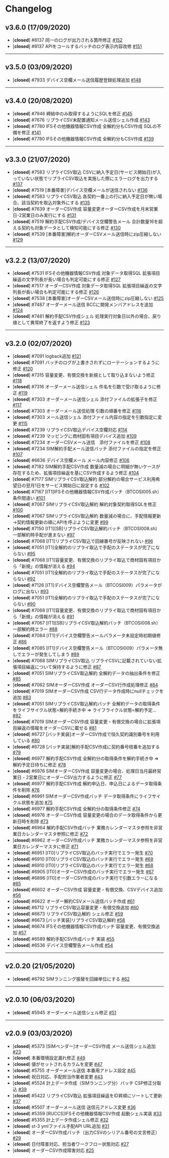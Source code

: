 # Changelog

## v3.6.0 (17/09/2020)
- [**closed**] #8137 同一のログが出力される箇所修正 [#152](https://mygithub.ritscm.xyz/cotos/Ext_SIM_Batches/pull/152)
- [**closed**] #8137 APIをコールするバッチのログ表示内容改修 [#151](https://mygithub.ritscm.xyz/cotos/Ext_SIM_Batches/pull/151)

---

## v3.5.0 (03/09/2020)
- [**closed**] #7933 デバイス空欄メール送信履歴登録処理追加 [#148](https://mygithub.ritscm.xyz/cotos/Ext_SIM_Batches/pull/148)

---

## v3.4.0 (20/08/2020)
- [**closed**] #7946 締結中のみ取得するようにSQLを修正 [#145](https://mygithub.ritscm.xyz/cotos/Ext_SIM_Batches/pull/145)
- [**closed**] #7676 リプライCSV未配置通知メール送信シェル作成 [#143](https://mygithub.ritscm.xyz/cotos/Ext_SIM_Batches/pull/143)
- [**closed**] #7780 IFSその他機器情報CSV作成 全解約分もCSV作成 SQLの不備を修正 [#141](https://mygithub.ritscm.xyz/cotos/Ext_SIM_Batches/pull/141)
- [**closed**] #7780 IFSその他機器情報CSV作成 全解約分もCSV作成 [#139](https://mygithub.ritscm.xyz/cotos/Ext_SIM_Batches/pull/139)

---

## v3.3.0 (21/07/2020)
- [**closed**] #7583 リプライCSV取込 CSVに納入予定日(サービス開始日)が入っていない状態でリプライCSV取込を実施した際にエラーログを出力する [#137](https://mygithub.ritscm.xyz/cotos/Ext_SIM_Batches/pull/137)
- [**closed**] #7519 [本番障害]デバイス空欄メールが送信されない [#136](https://mygithub.ritscm.xyz/cotos/Ext_SIM_Batches/pull/136)
- [**closed**] #7583 リプライCSV取込 各契約一番上の行に納入予定日が無い場合、該当契約を取込対象外にする [#135](https://mygithub.ritscm.xyz/cotos/Ext_SIM_Batches/pull/135)
- [**closed**] #7639 オーダーCSV作成 容量変更オーダーCSV作成を月末営業日-2営業日のみ実行にする [#131](https://mygithub.ritscm.xyz/cotos/Ext_SIM_Batches/pull/131)
- [**closed**]  #7519 解約手配CSV作成/デバイス空欄警告メール 合計数量16を超える契約も対象データとして検知可能にする修正 [#130](https://mygithub.ritscm.xyz/cotos/Ext_SIM_Batches/pull/130)
- [**closed**] #7539 [本番障害]解約オーダーCSVメール送信時にzip圧縮しない [#129](https://mygithub.ritscm.xyz/cotos/Ext_SIM_Batches/pull/129)

---

## v3.2.2 (13/07/2020)
- [**closed**] #7531 IFSその他機器情報CSV作成 対象データ取得SQL 拡張項目繰返の文字列長が長い場合も判定可能にする修正 [#127](https://mygithub.ritscm.xyz/cotos/Ext_SIM_Batches/pull/127)
- [**closed**] #7517 オーダーCSV作成 対象データ取得SQL 拡張項目繰返の文字列長が長い場合も判定可能にする修正 [#126](https://mygithub.ritscm.xyz/cotos/Ext_SIM_Batches/pull/126)
- [**closed**] #7538 [本番障害]オーダーCSVメール送信時にzip圧縮しない [#125](https://mygithub.ritscm.xyz/cotos/Ext_SIM_Batches/pull/125)
- [**closed**] #7487 オーダーメール送信 BCCに開発メンバアドレスを追加 [#124](https://mygithub.ritscm.xyz/cotos/Ext_SIM_Batches/pull/124)
- [**closed**] #7481 解約手配CSV作成シェル 処理実行対象日以外の場合、戻り値として異常終了を返すよう修正 [#123](https://mygithub.ritscm.xyz/cotos/Ext_SIM_Batches/pull/123)

---

## v3.2.0 (02/07/2020)
- [**closed**] #7091 logback追加 [#121](https://mygithub.ritscm.xyz/cotos/Ext_SIM_Batches/pull/121)
- [**closed**] #7091 バッチのログが上書きされずにローテーションするように修正 [#120](https://mygithub.ritscm.xyz/cotos/Ext_SIM_Batches/pull/120)
- [**closed**] #7315 容量変更、有償交換を新規として取り込まないよう修正 [#118](https://mygithub.ritscm.xyz/cotos/Ext_SIM_Batches/pull/118)
- [**closed**] #7316 オーダーメール送信シェル 件名を引数で受け取るように修正 [#119](https://mygithub.ritscm.xyz/cotos/Ext_SIM_Batches/pull/119)
- [**closed**] #7303 オーダーメール送信シェル 添付ファイルの拡張子を修正 [#117](https://mygithub.ritscm.xyz/cotos/Ext_SIM_Batches/pull/117)
- [**closed**] #7303 オーダーメール送信処理 引数の順番を修正 [#116](https://mygithub.ritscm.xyz/cotos/Ext_SIM_Batches/pull/116)
- [**closed**] #7303 メール送信シェル 添付ファイル内容の指定を引数指定に変更 [#115](https://mygithub.ritscm.xyz/cotos/Ext_SIM_Batches/pull/115)
- [**closed**] #7239 リプライCSV取込デバイス空欄対応 [#114](https://mygithub.ritscm.xyz/cotos/Ext_SIM_Batches/pull/114)
- [**closed**] #7239  マッピングに商材固有項目デバイス追加 [#109](https://mygithub.ritscm.xyz/cotos/Ext_SIM_Batches/pull/109)
- [**closed**] #7234 オーダーCSVメール送信　添付ファイルを修正 [#108](https://mygithub.ritscm.xyz/cotos/Ext_SIM_Batches/pull/108)
- [**closed**]  #7234 SIM解約手配メール送信バッチ 添付ファイルの指定を修正 [#107](https://mygithub.ritscm.xyz/cotos/Ext_SIM_Batches/pull/107)
- [**closed**] #6636 デバイス空欄メール メール内容修正 [#106](https://mygithub.ritscm.xyz/cotos/Ext_SIM_Batches/pull/106)
- [**closed**] #7182 SIM解約手配CSV作成 数量減の場合に明細が無いケースが存在するため、拡張項目繰返を基にCSV作成するよう修正 [#104](https://mygithub.ritscm.xyz/cotos/Ext_SIM_Batches/pull/104)
- [**closed**] #7177 SIMリプライCSV取込解約 部分解約の場合サービス利用希望日の翌月1日をサービス開始日に設定する [#102](https://mygithub.ritscm.xyz/cotos/Ext_SIM_Batches/pull/102)
- [**closed**] #7167 [IT1]IFSその他機器情報CSV作成バッチ（BTCOSI005.sh）条件間違い [#101](https://mygithub.ritscm.xyz/cotos/Ext_SIM_Batches/pull/101)
- [**closed**] #7067 SIMリプライCSV取込解約 解約対象契約取得SQLを修正 [#100](https://mygithub.ritscm.xyz/cotos/Ext_SIM_Batches/pull/100)
- [**closed**] #7067 SIMリプライCSV取込解約 数量減の場合に、手配情報更新→契約情報更新の順にAPIを呼ぶように変更 [#99](https://mygithub.ritscm.xyz/cotos/Ext_SIM_Batches/pull/99)
- [**closed**] #7150 [IT1][SB]リプライCSV取込解約バッチ（BTCOSI008.sh）一部解約時手配が進まない [#97](https://mygithub.ritscm.xyz/cotos/Ext_SIM_Batches/pull/97)
- [**closed**] #7068 [IT1]リプライCSV取込で回線番号が反映されない [#96](https://mygithub.ritscm.xyz/cotos/Ext_SIM_Batches/pull/96)
- [**closed**] #7051 [IT1]全解約のリプライ取込で手配のステータスが完了にならない [#95](https://mygithub.ritscm.xyz/cotos/Ext_SIM_Batches/pull/95)
- [**closed**] #7068 [IT1]容量変更、有償交換のリプライ取込で商材固有項目から「新規」の情報が消える [#94](https://mygithub.ritscm.xyz/cotos/Ext_SIM_Batches/pull/94)
- [**closed**] #7051 [IT1]全解約のリプライ取込で手配のステータスが完了にならない [#92](https://mygithub.ritscm.xyz/cotos/Ext_SIM_Batches/pull/92)
- [**closed**] #7126 [IT1]デバイス空欄警告メール（BTCOSI009）パラメータがログに出ない [#93](https://mygithub.ritscm.xyz/cotos/Ext_SIM_Batches/pull/93)
- [**closed**] #7051 [IT1]全解約のリプライ取込で手配のステータスが完了にならない [#90](https://mygithub.ritscm.xyz/cotos/Ext_SIM_Batches/pull/90)
- [**closed**] #7068 [IT1]容量変更、有償交換のリプライ取込で商材固有項目から「新規」の情報が消える [#91](https://mygithub.ritscm.xyz/cotos/Ext_SIM_Batches/pull/91)
- [**closed**] #7067 [IT1][SB]リプライCSV取込解約バッチ（BTCOSI008.sh）一部解約時エラー [#88](https://mygithub.ritscm.xyz/cotos/Ext_SIM_Batches/pull/88)
- [**closed**] #7084 [IT1]デバイス空欄警告メールパラメータ未設定時初期値修正 [#86](https://mygithub.ritscm.xyz/cotos/Ext_SIM_Batches/pull/86)
- [**closed**] #7085 [IT1]デバイス空欄警告メール（BTCOSI009）パラメータ無しでエラーが発生してしまう [#89](https://mygithub.ritscm.xyz/cotos/Ext_SIM_Batches/pull/89)
- [**closed**] #7068 SIMリプライCSV取込 リプライCSVに記載されていない拡張項目繰返について保持するように修正 [#87](https://mygithub.ritscm.xyz/cotos/Ext_SIM_Batches/pull/87)
- [**closed**] #7051 SIMリプライCSV取込解約 全解約データの抽出条件を修正 [#85](https://mygithub.ritscm.xyz/cotos/Ext_SIM_Batches/pull/85)
- [**closed**] #7062 SIMオーダーCSV作成 オーダーCSV行作成処理修正 [#84](https://mygithub.ritscm.xyz/cotos/Ext_SIM_Batches/pull/84)
- [**closed**] #7019 SIMオーダーCSV作成 CSV行データ作成時にnullチェックを追加 [#83](https://mygithub.ritscm.xyz/cotos/Ext_SIM_Batches/pull/83)
- [**closed**] #7051 SIMリプライCSV取込解約バッチ 全解約データの取得条件をライフサイクル状態=解約手続き中 ⇒ ライフライクル状態=解約予定… [#82](https://mygithub.ritscm.xyz/cotos/Ext_SIM_Batches/pull/82)
- [**closed**] #7019 SIMオーダーCSV作成 容量変更・有償交換の場合に拡張項目繰返の情報をオーダーCSVに載せる [#81](https://mygithub.ritscm.xyz/cotos/Ext_SIM_Batches/pull/81)
- [**closed**] #6727 [バッチ実装]オーダーCSV作成で恒久契約識別番号を利用している [#80](https://mygithub.ritscm.xyz/cotos/Ext_SIM_Batches/pull/80)
- [**closed**] #6728 [バッチ実装]解約手配CSV作成に契約番号枝番を追加する [#79](https://mygithub.ritscm.xyz/cotos/Ext_SIM_Batches/pull/79)
- [**closed**] #6977 解約手配CSV作成 全解約分の取得条件を解約手続き中 ⇒ 解約予定日待ちに修正 [#78](https://mygithub.ritscm.xyz/cotos/Ext_SIM_Batches/pull/78)
- [**closed**]  #6976 SIMオーダーCSV作成 容量変更の場合、処理日当月最終営業日 - 2営業日にオーダーCSV出力するように修正 [#77](https://mygithub.ritscm.xyz/cotos/Ext_SIM_Batches/pull/77)
- [**closed**] #6977 解約手配CSV作成 解約申込日、申込日によるデータ取得条件を削除 [#76](https://mygithub.ritscm.xyz/cotos/Ext_SIM_Batches/pull/76)
- [**closed**] #6991 SIMオーダーCSV作成バッチ データ取得条件にライフサイクル状態を追加 [#75](https://mygithub.ritscm.xyz/cotos/Ext_SIM_Batches/pull/75)
- [**closed**] #6977 解約手配CSV作成 全解約分の取得条件修正 [#74](https://mygithub.ritscm.xyz/cotos/Ext_SIM_Batches/pull/74)
- [**closed**] #6976 オーダーCSV作成 容量変更の場合のデータ取得条件から更新日時を削除 [#73](https://mygithub.ritscm.xyz/cotos/Ext_SIM_Batches/pull/73)
- [**closed**] #6964 解約手配CSV作成バッチ 業務カレンダーマスタ参照を非営業日カレンダーマスタ参照に修正 [#72](https://mygithub.ritscm.xyz/cotos/Ext_SIM_Batches/pull/72)
- [**closed**] #6962 オーダーCSV作成バッチ 業務カレンダーマスタ参照を非営業日カレンダーマスタに修正 [#71](https://mygithub.ritscm.xyz/cotos/Ext_SIM_Batches/pull/71)
- [**closed**] #6951 [IT0]リプライCSV取込のバッチ実行でエラー発生 [#70](https://mygithub.ritscm.xyz/cotos/Ext_SIM_Batches/pull/70)
- [**closed**] #6910 [IT0]リプライCSV取込のバッチ実行でエラー発生 [#69](https://mygithub.ritscm.xyz/cotos/Ext_SIM_Batches/pull/69)
- [**closed**] #6910 [IT0]リプライCSV取込のバッチ実行でエラー発生 [#68](https://mygithub.ritscm.xyz/cotos/Ext_SIM_Batches/pull/68)
- [**closed**] #6905 [IT0]オーダーCSV作成のバッチ実行でエラー発生 [#67](https://mygithub.ritscm.xyz/cotos/Ext_SIM_Batches/pull/67)
- [**closed**] #6896 [IT0]オーダーCSV作成のバッチ実行で引数エラーになる [#65](https://mygithub.ritscm.xyz/cotos/Ext_SIM_Batches/pull/65)
- [**closed**] #6602 オーダーCSV作成 容量変更・有償交換、CSVデバイス追加 [#56](https://mygithub.ritscm.xyz/cotos/Ext_SIM_Batches/pull/56)
- [**closed**] #6622 オーダー解約CSVメール送信バッチ作成 [#61](https://mygithub.ritscm.xyz/cotos/Ext_SIM_Batches/pull/61)
- [**closed**] #6712 リプライCSV取込容量変更・有償交換追加 [#60](https://mygithub.ritscm.xyz/cotos/Ext_SIM_Batches/pull/60)
- [**closed**] #6673 リプライCSV取込解約 シェル修正 [#59](https://mygithub.ritscm.xyz/cotos/Ext_SIM_Batches/pull/59)
- [**closed**] #6673 [バッチ実装]リプライCSV取込解約 [#58](https://mygithub.ritscm.xyz/cotos/Ext_SIM_Batches/pull/58)
- [**closed**] #6674 IFSその他機器情報CSV作成バッチ 容量変更、有償交換追加 [#57](https://mygithub.ritscm.xyz/cotos/Ext_SIM_Batches/pull/57)
- [**closed**] #6589 解約手配CSV作成バッチ 実装 [#55](https://mygithub.ritscm.xyz/cotos/Ext_SIM_Batches/pull/55)
- [**closed**]  #6536 デバイス空欄警告メール作成 [#54](https://mygithub.ritscm.xyz/cotos/Ext_SIM_Batches/pull/54)

---

## v2.0.20 (21/05/2020)
- [**closed**] #6792 SIMランニング振替を回線単位にする [#62](https://mygithub.ritscm.xyz/cotos/Ext_SIM_Batches/pull/62)

---

## v2.0.10 (06/03/2020)
- [**closed**] #5945 オーダーメール送信シェル修正 [#51](https://mygithub.ritscm.xyz/cotos/Ext_SIM_Batches/pull/51)

---

## v2.0.9 (03/03/2020)
- [**closed**] #5373 [SIMベンダー]オーダーCSV作成 メール送信シェル追加 [#23](https://mygithub.ritscm.xyz/cotos/Ext_SIM_Batches/pull/23)
- [**closed**] 本番環境設定漏れ修正 [#49](https://mygithub.ritscm.xyz/cotos/Ext_SIM_Batches/pull/49)
- [**closed**] 値がセットされるカラムを変更 [#47](https://mygithub.ritscm.xyz/cotos/Ext_SIM_Batches/pull/47)
- [**closed**] #5755 オーダーメール送信 本番用アドレス設定 [#45](https://mygithub.ritscm.xyz/cotos/Ext_SIM_Batches/pull/45)
- [**closed**] 祝日対応、手配担当作業者変更 [#43](https://mygithub.ritscm.xyz/cotos/Ext_SIM_Batches/pull/43)
- [**closed**] #5524 計上データ作成（SIMランニング分）バッチ CSP修正分取込 [#39](https://mygithub.ritscm.xyz/cotos/Ext_SIM_Batches/pull/39)
- [**closed**] #5422 リプライCSV取込 拡張項目繰返をID昇順にソートして更新 [#37](https://mygithub.ritscm.xyz/cotos/Ext_SIM_Batches/pull/37)
- [**closed**] #5507 オーダーメール送信 送信元アドレス変更 [#36](https://mygithub.ritscm.xyz/cotos/Ext_SIM_Batches/pull/36)
- [**closed**] #5359 [RUCCS]IFSその他機器情報CSV作成 起動シェル実装 [#33](https://mygithub.ritscm.xyz/cotos/Ext_SIM_Batches/pull/33)
- [**closed**] #5355 計上データ作成シェル修正 [#32](https://mygithub.ritscm.xyz/cotos/Ext_SIM_Batches/pull/32)
- [**closed**] st-3 ymlファイル手配API URL追加 [#31](https://mygithub.ritscm.xyz/cotos/Ext_SIM_Batches/pull/31)
- [**closed**] オーダーCSV作成バッチ（出力CSVのシリアル番号の文言修正） [#29](https://mygithub.ritscm.xyz/cotos/Ext_SIM_Batches/pull/29)
- [**closed**]  日付障害対応、担当者ワークフロー状態対応 [#27](https://mygithub.ritscm.xyz/cotos/Ext_SIM_Batches/pull/27)
- [**closed**] オーダーCSV作成障害対応 [#25](https://mygithub.ritscm.xyz/cotos/Ext_SIM_Batches/pull/25)
